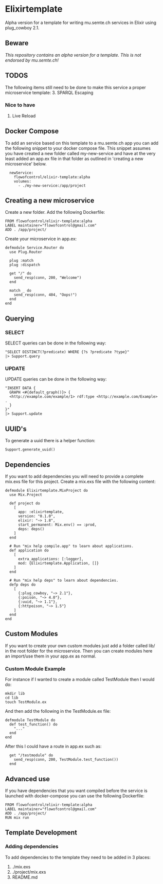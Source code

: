 # Elixirtemplate

Alpha version for a template for writing mu.semte.ch services in Elixir using plug_cowboy 2.1.

## Beware
*This repository contains an alpha version for a template. This is not endorsed by mu.semte.ch!*

## TODOS
The following items still need to be done to make this service a proper microservice template:
3. SPARQL Escaping

### Nice to have
1. Live Reload

## Docker Compose
To add an service based on this template to a mu.semte.ch app you can add the following snippet to your docker compose file. This snippet assumes you have created a new folder called my-new-service and have at the very least added an app.ex file in that folder as outlined in 'creating a new microservice' below.
```
  newService:
    flowofcontrol/elixir-template:alpha
    volumes:
      - ./my-new-service:/app/project
```

## Creating a new microservice
Create a new folder. Add the following Dockerfile:
```
FROM flowofcontrol/elixir-template:alpha
LABEL maintainer="flowofcontrol@gmail.com"
ADD . /app/project/
```

Create your microservice in app.ex:
```
defmodule Service.Router do
  use Plug.Router

  plug :match
  plug :dispatch

  get "/" do
    send_resp(conn, 200, "Welcome")
  end

  match _ do
    send_resp(conn, 404, "Oops!")
  end
end
```

## Querying
### SELECT
SELECT queries can be done in the following way:
```
"SELECT DISTINCT(?predicate) WHERE {?s ?predicate ?type}"
|> Support.query
```
### UPDATE

UPDATE queries can be done in the following way:
```
"INSERT DATA {
  GRAPH <#{default_graph()}> {
  <http://example.com/example/1> rdf:type <http://example.com/Example> .
  }
}"
|> Support.update
```

## UUID's
To generate a uuid there is a helper function:
```
Support.generate_uuid()
```
## Dependencies
If you want to add dependencies you will need to provide a complete mix.exs file for this project.
Create a mix.exs file with the following content:
```
defmodule Elixirtemplate.MixProject do
  use Mix.Project

  def project do
    [
      app: :elixirtemplate,
      version: "0.1.0",
      elixir: "~> 1.8",
      start_permanent: Mix.env() == :prod,
      deps: deps()
    ]
  end

  # Run "mix help compile.app" to learn about applications.
  def application do
    [
      extra_applications: [:logger],
      mod: {Elixirtemplate.Application, []}
    ]
  end

  # Run "mix help deps" to learn about dependencies.
  defp deps do
    [
      {:plug_cowboy, "~> 2.1"},
      {:poison, "~> 4.0"},
      {:uuid, "~> 1.1"},
      {:httpoison, "~> 1.5"}
    ]
  end
end
```

## Custom Modules
If you want to create your own custom modules just add a folder called lib/ in the root folder for the microservice. Then you can create modules here an import/use them in your app.ex as normal.

### Custom Module Example
For instance if I wanted to create a module called TestModule then I would do:
```
mkdir lib
cd lib
touch TestModule.ex
```
And then add the following in the TestModule.ex file:
```
defmodule TestModule do
  def test_function() do
    "..."
  end
end
```
After this I could have a route in app.ex such as:
```
  get "/testmodule" do
    send_resp(conn, 200, TestModule.test_function())
  end
```

## Advanced use
If you have dependencies that you want compiled before the service is launched with docker-compose you can use the following Dockerfile:
```
FROM flowofcontrol/elixir-template:alpha
LABEL maintainer="flowofcontrol@gmail.com"
ADD . /app/project/
RUN mix run
```

## Template Development
### Adding dependencies
To add dependencies to the template they need to be added in 3 places:
1. ./mix.exs
2. ./project/mix.exs
3. README.md

